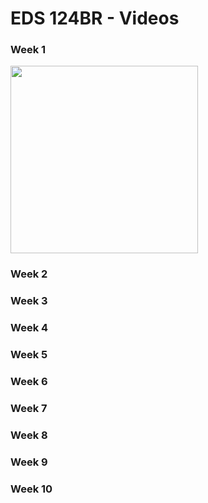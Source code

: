 # EDS 124BR - Videos

### Week 1
<a href="https://youtu.be/qQUIAXceEC8">
  <img width="300" src="https://github.com/kevinlee-2000/EDS-124BR-Teaching-Computational-Thinking/blob/main/thumbnails/Sequencing.png"/>
</a>

### Week 2

### Week 3

### Week 4

### Week 5

### Week 6

### Week 7

### Week 8

### Week 9

### Week 10

